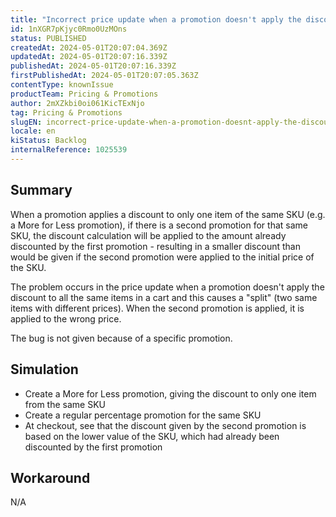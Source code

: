 ```yaml
---
title: "Incorrect price update when a promotion doesn't apply the discount to all the same items in a cart"
id: 1nXGR7pKjyc0Rmo0UzMOns
status: PUBLISHED
createdAt: 2024-05-01T20:07:04.369Z
updatedAt: 2024-05-01T20:07:16.339Z
publishedAt: 2024-05-01T20:07:16.339Z
firstPublishedAt: 2024-05-01T20:07:05.363Z
contentType: knownIssue
productTeam: Pricing & Promotions
author: 2mXZkbi0oi061KicTExNjo
tag: Pricing & Promotions
slugEN: incorrect-price-update-when-a-promotion-doesnt-apply-the-discount-to-all-the-same-items-in-a-cart
locale: en
kiStatus: Backlog
internalReference: 1025539
---
```


## Summary


When a promotion applies a discount to only one item of the same SKU (e.g. a More for Less promotion), if there is a second promotion for that same SKU, the discount calculation will be applied to the amount already discounted by the first promotion - resulting in a smaller discount than would be given if the second promotion were applied to the initial price of the SKU.

The problem occurs in the price update when a promotion doesn't apply the discount to all the same items in a cart and this causes a "split" (two same items with different prices). When the second promotion is applied, it is applied to the wrong price.

The bug is not given because of a specific promotion.


##

## Simulation



- Create a More for Less promotion, giving the discount to only one item from the same SKU
- Create a regular percentage promotion for the same SKU
- At checkout, see that the discount given by the second promotion is based on the lower value of the SKU, which had already been discounted by the first promotion


##

## Workaround


N/A





